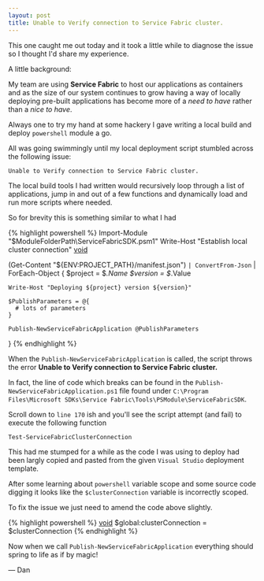 ```yaml
---
layout: post
title: Unable to Verify connection to Service Fabric cluster.
---
```


This one caught me out today and it took a little while to diagnose the issue so I thought I'd share my experience.

A little background:

My team are using **Service Fabric** to host our applications as containers and as the size of our system continues to grow
having a way of locally deploying pre-built applications has become more of a *need to have* rather than a *nice to have*.

Always one to try my hand at some hackery I gave writing a local build and deploy `powershell` module a go.

All was going swimmingly until my local deployment script stumbled across the following issue:

```
Unable to Verify connection to Service Fabric cluster.
```

The local build tools I had written would recursively loop through a list of applications, jump in and out of a few functions
and dynamically load and run more scripts where needed.

So for brevity this is something similar to what I had

{% highlight powershell %}
Import-Module "$ModuleFolderPath\ServiceFabricSDK.psm1"
Write-Host "Establish local cluster connection"
[void](Connect-ServiceFabricCluster)

(Get-Content "${ENV:PROJECT_PATH}/manifest.json") `
  | ConvertFrom-Json `
  | ForEach-Object {
    $project = $_.Name
    $version = $_.Value
        
    Write-Host "Deploying ${project} version ${version}"
		
    $PublishParameters = @{
      # lots of parameters
    }

    Publish-NewServiceFabricApplication @PublishParameters
  }
{% endhighlight %}

When the `Publish-NewServiceFabricApplication` is called, the script throws the error **Unable to Verify connection to Service Fabric cluster.**

In fact, the line of code which breaks can be found in the `Publish-NewServiceFabricApplication.ps1` file found under
`C:\Program Files\Microsoft SDKs\Service Fabric\Tools\PSModule\ServiceFabricSDK`.

Scroll down to `line 170` ish and you'll see the script attempt (and fail) to execute the following function

```
Test-ServiceFabricClusterConnection
```

This had me stumped for a while as the code I was using to deploy had been largly copied and pasted from the given
`Visual Studio` deployment template.

After some learning about `powershell` variable scope and some source code digging it looks like the `$clusterConnection`
variable is incorrectly scoped.

To fix the issue we just need to amend the code above slightly. 

{% highlight powershell %}
[void](Connect-ServiceFabricCluster)
$global:clusterConnection = $clusterConnection
{% endhighlight %}

Now when we call `Publish-NewServiceFabricApplication` everything should spring to life as if by magic!

&mdash; Dan